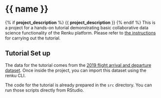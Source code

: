 # {{ name }}
{% if __project_description__ %}
{{ __project_description__ }}
{% endif %}
This is a project for a hands-on tutorial demonstrating basic collaborative data
science functionality of the Renku platform. Please refer to [the instructions](https://bit.ly/renku-hdbi-tutorial) for carrying out the tutorial.

## Tutorial Set up

The data for the tutorial comes from the [2019 flight arrival and departure dataset](https://dataverse.harvard.edu/dataset.xhtml?persistentId=doi:10.7910/DVN/WTZS4K).
Once inside the project, you can import this dataset using the renku CLI.

The code for the tutorial is already prepared in the `src` directory. You can run those scripts directly from RStudio.
